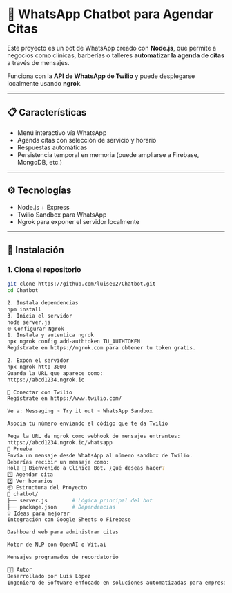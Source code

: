 # 🤖 WhatsApp Chatbot para Agendar Citas

Este proyecto es un bot de WhatsApp creado con **Node.js**, que permite a negocios como clínicas, barberías o talleres **automatizar la agenda de citas** a través de mensajes.

Funciona con la **API de WhatsApp de Twilio** y puede desplegarse localmente usando **ngrok**.

---

## 📋 Características

- Menú interactivo vía WhatsApp
- Agenda citas con selección de servicio y horario
- Respuestas automáticas
- Persistencia temporal en memoria (puede ampliarse a Firebase, MongoDB, etc.)

---

## ⚙️ Tecnologías

- Node.js + Express
- Twilio Sandbox para WhatsApp
- Ngrok para exponer el servidor localmente

---

## 🚀 Instalación

### 1. Clona el repositorio

```bash
git clone https://github.com/luise02/Chatbot.git
cd Chatbot

2. Instala dependencias
npm install
3. Inicia el servidor
node server.js
🌐 Configurar Ngrok
1. Instala y autentica ngrok
npx ngrok config add-authtoken TU_AUTHTOKEN
Regístrate en https://ngrok.com para obtener tu token gratis.

2. Expon el servidor
npx ngrok http 3000
Guarda la URL que aparece como:
https://abcd1234.ngrok.io

📲 Conectar con Twilio
Regístrate en https://www.twilio.com/

Ve a: Messaging > Try it out > WhatsApp Sandbox

Asocia tu número enviando el código que te da Twilio

Pega la URL de ngrok como webhook de mensajes entrantes:
https://abcd1234.ngrok.io/whatsapp
🧪 Prueba
Envía un mensaje desde WhatsApp al número sandbox de Twilio.
Deberías recibir un mensaje como:
Hola 👋 Bienvenido a Clínica Bot. ¿Qué deseas hacer?
1️⃣ Agendar cita
2️⃣ Ver horarios
📦 Estructura del Proyecto
📁 chatbot/
├── server.js        # Lógica principal del bot
├── package.json     # Dependencias
💡 Ideas para mejorar
Integración con Google Sheets o Firebase

Dashboard web para administrar citas

Motor de NLP con OpenAI o Wit.ai

Mensajes programados de recordatorio

🧑‍💻 Autor
Desarrollado por Luis López
Ingeniero de Software enfocado en soluciones automatizadas para empresas.
